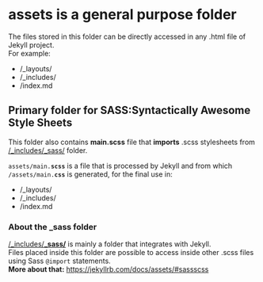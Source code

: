 # assets is a general purpose folder
The files stored in this folder can be directly accessed in any .html file of Jekyll project.
<br>For example:
 * /_layouts/
 * /_includes/
 * /index.md


## Primary folder for SASS:Syntactically Awesome Style Sheets
This folder also contains **main.scss** file that **imports** .scss stylesheets from [/_includes/_sass/](/_includes/_sass) folder.
<br><code><br>assets/main.**scss**</code> is a file that is processed by Jekyll and from which <code>/assets/main.**css**</code> is generated,
for the final use in:
 * /_layouts/
 * /_includes/
 * /index.md
 
 ### About the _sass folder
 [/_includes/**_sass/**](/_includes/_sass) is mainly a folder that integrates with Jekyll. 
<br>Files placed inside this folder are possible to access inside other .scss files using Sass <code>@import</code> statements.
<br>**More about that:** https://jekyllrb.com/docs/assets/#sassscss

